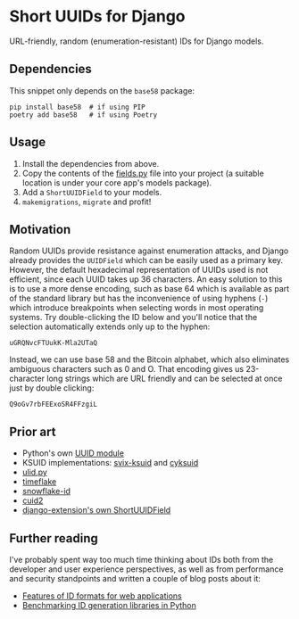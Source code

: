 # Short UUIDs for Django

URL-friendly, random (enumeration-resistant) IDs for Django models.

## Dependencies

This snippet only depends on the `base58` package:

```
pip install base58  # if using PIP
poetry add base58   # if using Poetry
```

## Usage

1. Install the dependencies from above.
2. Copy the contents of the [fields.py](./shortuuid/models/fields.py) file into
   your project (a suitable location is under your core app's models package).
3. Add a `ShortUUIDField` to your models.
4. `makemigrations`, `migrate` and profit!

## Motivation

Random UUIDs provide resistance against enumeration attacks, and Django already
provides the `UUIDField` which can be easily used as a primary key. However, the
default hexadecimal representation of UUIDs used is not efficient, since each
UUID takes up 36 characters. An easy solution to this is to use a more dense
encoding, such as base 64 which is available as part of the standard library but
has the inconvenience of using hyphens (`-`) which introduce breakpoints when
selecting words in most operating systems. Try double-clicking the ID below and
you'll notice that the selection automatically extends only up to the hyphen:

```
uGRQNvcFTUukK-Mla2UTaQ
```

Instead, we can use base 58 and the Bitcoin alphabet, which also eliminates
ambiguous characters such as 0 and O. That encoding gives us 23-character long
strings which are URL friendly and can be selected at once just by double
clicking:

```
Q9oGv7rbFEExoSR4FFzgiL
```

## Prior art

- Python's own [UUID module](https://docs.python.org/3/library/uuid.html)
- KSUID implementations: [svix-ksuid](https://pypi.org/project/svix-ksuid/) and [cyksuid](https://pypi.org/project/cyksuid/)
- [ulid.py](https://pypi.org/project/ulid-py/)
- [timeflake](https://pypi.org/project/timeflake/)
- [snowflake-id](https://pypi.org/project/snowflake-id/)
- [cuid2](https://pypi.org/project/cuid2/)
- [django-extension's own ShortUUIDField](https://django-extensions.readthedocs.io/en/latest/field_extensions.html)

## Further reading

I've probably spent way too much time thinking about IDs both from the developer
and user experience perspectives, as well as from performance and security
standpoints and written a couple of blog posts about it:

- [Features of ID formats for web applications](https://hernandis.me/2023/02/26/features-of-id-formats-for-web-applications.html)
- [Benchmarking ID generation libraries in Python](https://hernandis.me/2023/03/06/benchmarking-id-generation-libraries-in-python.html)
